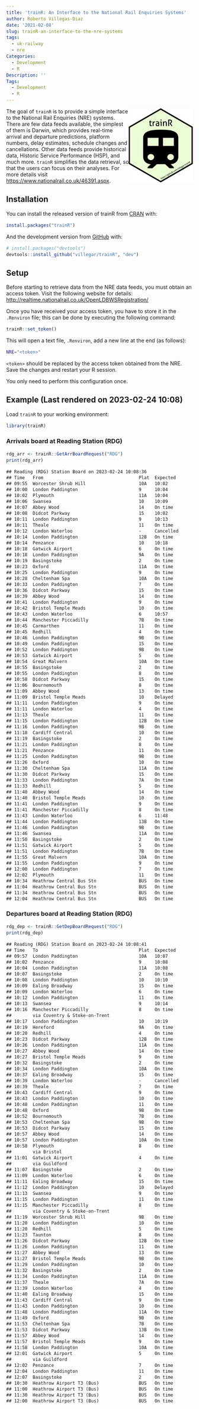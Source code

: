 ```yaml
---
title: 'trainR: An Interface to the National Rail Enquiries Systems'
author: Roberto Villegas-Diaz
date: '2021-02-08'
slug: trainR-an-interface-to-the-nre-systems
tags:
  - uk-railway
  - nre
Categories:
  - Development
  - R
Description: ''
Tags:
  - Development
  - R
---
```


<img src="https://raw.githubusercontent.com/villegar/trainR/main/inst/images/logo.png" alt="logo" align="right" height=200px/>

The goal of `trainR` is to provide a simple interface to the 
National Rail Enquiries (NRE) systems. There are few data feeds 
available, the simplest of them is Darwin, which provides real-time 
arrival and departure predictions, platform numbers, delay estimates, 
schedule changes and cancellations. Other data feeds provide historical 
data, Historic Service Performance (HSP), and much more. `trainR` 
simplifies the data retrieval, so that the users can focus on their 
analyses. For more details visit 
https://www.nationalrail.co.uk/46391.aspx.

## Installation

You can install the released version of trainR from [CRAN](https://CRAN.R-project.org) with:

``` r
install.packages("trainR")
```

And the development version from [GitHub](https://github.com/) with:

``` r
# install.packages("devtools")
devtools::install_github("villegar/trainR", "dev")
```

## Setup
Before starting to retrieve data from the NRE data feeds, you must obtain an access token. 
Visit the following website for details: http://realtime.nationalrail.co.uk/OpenLDBWSRegistration/

Once you have received your access token, you have to store it in the `.Renviron` file; this can be 
done by executing the following command:


```r
trainR::set_token()
```

This will open a text file, `.Renviron`, add a new line at the end (as follows):

```bash
NRE="<token>"
```

`<token>` should be replaced by the access token obtained from the NRE. Save the changes and restart 
your R session.

You only need to perform this configuration once.

## Example (Last rendered on 2023-02-24 10:08)

Load `trainR` to your working environment:

```r
library(trainR)
```

### Arrivals board at Reading Station (RDG)


```r
rdg_arr <- trainR::GetArrBoardRequest("RDG")
print(rdg_arr)
```

```
## Reading (RDG) Station Board on 2023-02-24 10:08:36
## Time   From                                    Plat  Expected
## 09:55  Worcester Shrub Hill                    10A   10:02
## 10:00  London Paddington                       9     10:04
## 10:02  Plymouth                                11A   10:04
## 10:06  Swansea                                 10    10:09
## 10:07  Abbey Wood                              14    On time
## 10:08  Didcot Parkway                          15    10:02
## 10:11  London Paddington                       9     10:13
## 10:11  Theale                                  11    On time
## 10:12  London Waterloo                         -     Cancelled
## 10:14  London Paddington                       12B   On time
## 10:14  Penzance                                10    10:18
## 10:18  Gatwick Airport                         6     On time
## 10:18  London Paddington                       9A    On time
## 10:19  Basingstoke                             2     On time
## 10:23  Oxford                                  11A   On time
## 10:25  London Paddington                       9     On time
## 10:28  Cheltenham Spa                          10A   On time
## 10:33  London Paddington                       7     On time
## 10:36  Didcot Parkway                          15    On time
## 10:39  Abbey Wood                              14    On time
## 10:41  London Paddington                       9     On time
## 10:42  Bristol Temple Meads                    10    On time
## 10:43  London Waterloo                         6     10:57
## 10:44  Manchester Piccadilly                   7B    On time
## 10:45  Carmarthen                              11    On time
## 10:45  Redhill                                 4     On time
## 10:46  London Paddington                       9B    On time
## 10:49  London Paddington                       15    On time
## 10:52  London Paddington                       9B    On time
## 10:53  Gatwick Airport                         5     On time
## 10:54  Great Malvern                           10A   On time
## 10:55  Basingstoke                             2     On time
## 10:55  London Paddington                       8     On time
## 10:58  Didcot Parkway                          15    On time
## 11:06  Bournemouth                             8     On time
## 11:09  Abbey Wood                              13    On time
## 11:09  Bristol Temple Meads                    10    Delayed
## 11:11  London Paddington                       9     On time
## 11:11  London Waterloo                         4     On time
## 11:13  Theale                                  11    On time
## 11:15  London Paddington                       12B   On time
## 11:16  London Paddington                       9B    On time
## 11:18  Cardiff Central                         10    On time
## 11:19  Basingstoke                             2     On time
## 11:21  London Paddington                       8     On time
## 11:21  Penzance                                11    On time
## 11:25  London Paddington                       9B    On time
## 11:26  Oxford                                  10    On time
## 11:30  Cheltenham Spa                          11A   On time
## 11:30  Didcot Parkway                          15    On time
## 11:33  London Paddington                       7A    On time
## 11:33  Redhill                                 5     On time
## 11:40  Abbey Wood                              14    On time
## 11:40  Bristol Temple Meads                    10    On time
## 11:41  London Paddington                       9     On time
## 11:41  Manchester Piccadilly                   8     On time
## 11:43  London Waterloo                         6     11:48
## 11:44  London Paddington                       13B   On time
## 11:46  London Paddington                       9B    On time
## 11:46  Swansea                                 11A   On time
## 11:50  Basingstoke                             2     On time
## 11:51  Gatwick Airport                         5     On time
## 11:51  London Paddington                       7B    On time
## 11:55  Great Malvern                           10A   On time
## 11:55  London Paddington                       9     On time
## 12:00  London Paddington                       7     On time
## 12:02  Plymouth                                11    On time
## 10:34  Heathrow Central Bus Stn                BUS   On time
## 11:04  Heathrow Central Bus Stn                BUS   On time
## 11:34  Heathrow Central Bus Stn                BUS   On time
## 12:04  Heathrow Central Bus Stn                BUS   On time
```

### Departures board at Reading Station (RDG)


```r
rdg_dep <- trainR::GetDepBoardRequest("RDG")
print(rdg_dep)
```

```
## Reading (RDG) Station Board on 2023-02-24 10:08:41
## Time   To                                      Plat  Expected
## 09:57  London Paddington                       10A   10:07
## 10:02  Penzance                                9     10:08
## 10:04  London Paddington                       11A   10:08
## 10:07  Basingstoke                             2     On time
## 10:08  London Paddington                       10    10:10
## 10:09  Ealing Broadway                         15    On time
## 10:09  London Waterloo                         6     On time
## 10:12  London Paddington                       11    On time
## 10:13  Swansea                                 9     10:14
## 10:16  Manchester Piccadilly                   8     On time
##        via Coventry & Stoke-on-Trent           
## 10:17  London Paddington                       10    10:19
## 10:19  Hereford                                9A    On time
## 10:20  Redhill                                 4     On time
## 10:23  Didcot Parkway                          12B   On time
## 10:26  London Paddington                       11A   On time
## 10:27  Abbey Wood                              14    On time
## 10:27  Bristol Temple Meads                    9     On time
## 10:32  Basingstoke                             2     On time
## 10:34  London Paddington                       10A   On time
## 10:37  Ealing Broadway                         15    On time
## 10:39  London Waterloo                         -     Cancelled
## 10:39  Theale                                  7     On time
## 10:43  Cardiff Central                         9     On time
## 10:43  London Paddington                       10    On time
## 10:48  London Paddington                       11    On time
## 10:48  Oxford                                  9B    On time
## 10:52  Bournemouth                             7B    On time
## 10:53  Cheltenham Spa                          9B    On time
## 10:53  Didcot Parkway                          15    On time
## 10:57  Abbey Wood                              14    On time
## 10:57  London Paddington                       10A   On time
## 10:58  Plymouth                                8     On time
##        via Bristol                             
## 11:01  Gatwick Airport                         4     On time
##        via Guildford                           
## 11:07  Basingstoke                             2     On time
## 11:09  London Waterloo                         6     On time
## 11:11  Ealing Broadway                         15    On time
## 11:12  London Paddington                       10    Delayed
## 11:13  Swansea                                 9     On time
## 11:15  London Paddington                       11    On time
## 11:15  Manchester Piccadilly                   8     On time
##        via Coventry & Stoke-on-Trent           
## 11:19  Worcester Shrub Hill                    9B    On time
## 11:20  London Paddington                       10    On time
## 11:20  Redhill                                 5     On time
## 11:23  Taunton                                 8     On time
## 11:26  Didcot Parkway                          12B   On time
## 11:26  London Paddington                       11    On time
## 11:27  Abbey Wood                              13    On time
## 11:27  Bristol Temple Meads                    9B    On time
## 11:29  London Paddington                       10    On time
## 11:32  Basingstoke                             2     On time
## 11:34  London Paddington                       11A   On time
## 11:37  Theale                                  7A    On time
## 11:39  London Waterloo                         4     On time
## 11:40  Ealing Broadway                         15    On time
## 11:43  Cardiff Central                         9     On time
## 11:43  London Paddington                       10    On time
## 11:48  London Paddington                       11A   On time
## 11:49  Oxford                                  9B    On time
## 11:53  Cheltenham Spa                          7B    On time
## 11:53  Didcot Parkway                          13B   On time
## 11:57  Abbey Wood                              14    On time
## 11:57  Bristol Temple Meads                    9     On time
## 11:58  London Paddington                       10A   On time
## 12:01  Gatwick Airport                         5     On time
##        via Guildford                           
## 12:02  Penzance                                7     On time
## 12:04  London Paddington                       11    On time
## 12:07  Basingstoke                             2     On time
## 10:30  Heathrow Airport T3 (Bus)               BUS   On time
## 11:00  Heathrow Airport T3 (Bus)               BUS   On time
## 11:30  Heathrow Airport T3 (Bus)               BUS   On time
## 12:00  Heathrow Airport T3 (Bus)               BUS   On time
```
